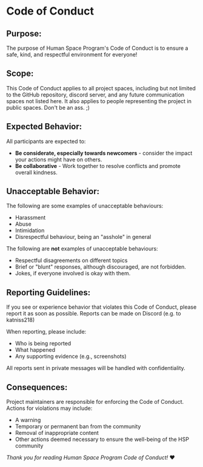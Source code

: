 # Code of Conduct

## Purpose:

The purpose of Human Space Program's Code of Conduct is to ensure a safe, kind, and respectful environment for everyone!

## Scope:

This Code of Conduct applies to all project spaces, including but not limited to the GitHub repository, discord server, and any future communication spaces not listed here.
It also applies to people representing the project in public spaces. Don't be an ass. ;)

## Expected Behavior:

All participants are expected to:

- **Be considerate, especially towards newcomers** - consider the impact your actions might have on others.
- **Be collaborative** - Work together to resolve conflicts and promote overall kindness.

## Unacceptable Behavior:

The following are some examples of unacceptable behaviours:

- Harassment
- Abuse
- Intimidation
- Disrespectful behaviour, being an "asshole" in general

The following are **not** examples of unacceptable behaviours:

- Respectful disagreements on different topics
- Brief or "blunt" responses, although discouraged, are not forbidden.
- Jokes, if everyone involved is okay with them.

## Reporting Guidelines:

If you see or experience behavior that violates this Code of Conduct, please report it as soon as possible. Reports can be made on Discord (e.g. to katniss218)

When reporting, please include:

- Who is being reported
- What happened
- Any supporting evidence (e.g., screenshots)

All reports sent in private messages will be handled with confidentiality.

## Consequences:

Project maintainers are responsible for enforcing the Code of Conduct. Actions for violations may include:

- A warning
- Temporary or permanent ban from the community
- Removal of inappropriate content
- Other actions deemed necessary to ensure the well-being of the HSP community


*Thank you for reading Human Space Program Code of Conduct!* :heart: